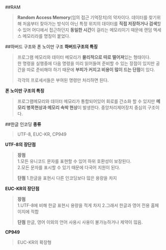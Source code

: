 ##RAM
>**Random Access Memory**(임의 접근 기억장치)의 약자이다. 
>데이터를 찾기위해 처음부터 찾아가는 방식이 아닌 특정 위치의 데이터를 **직접 저장하거나 검색**할 수 있어 어디에서 접근하던지 **동일한 시간**이 걸리는 메모리이기 때문에 랜덤 액세스 메모리라를 명칭이 붙었다. 

##하버드 구조와 폰 노이만 구조
**하버드구조의 특징**
>프로그램 메모리와 데이터 메모리가 **물리적으로 따로 떨어져**있는 형태이다.  
>한 명령을 실행중에 다음 명령을 미리 읽어들여 준비할 수 있는 장점이 있지만 공간을 따로 준비해야 하기 때문에 **부피가 커지고 비용이 많이 드는 단점**이 있다.
>
>각각의 프로세서들은 부여된 명령만 처리하면 된다.


**폰 노이만 구조의 특징**
>프로그램메모리와 데이터 메모리가 통합되어있어 회로를 간소화 할 수 있지만 **메모리 병목현상과 메모리 속박 현상**이 발생한다. 중앙처리제어장치 중심의 구조이다.

##한글 인코딩
**종류**
>UTF-8, EUC-KR, CP949

**UTF-8의 장단점**
>**장점**  
>1.모든 유니코드 문자를 표현할 수 있어 하위 호환성이 보장된다.  
>2.모든 문자를 표시할 수 있기 때문에 다국어 지원이 된다.
>
>**단점**
>1.한글을 표현시 다른 인코딩보다 많은 용량을 차지


**EUC-KR의 장단점**
>**장점**   
>1.UTF-8에 비해 한글 표현시 용량을 적게 차지
>2.그래서 한글과 영어 전용 홈페이지에 적합
>
>**단점**
>한글, 영어 이외의 언어 사용시 사용이 불가능하거나 제약이 많음.


**CP949**
>EUC-KR의 확장형
